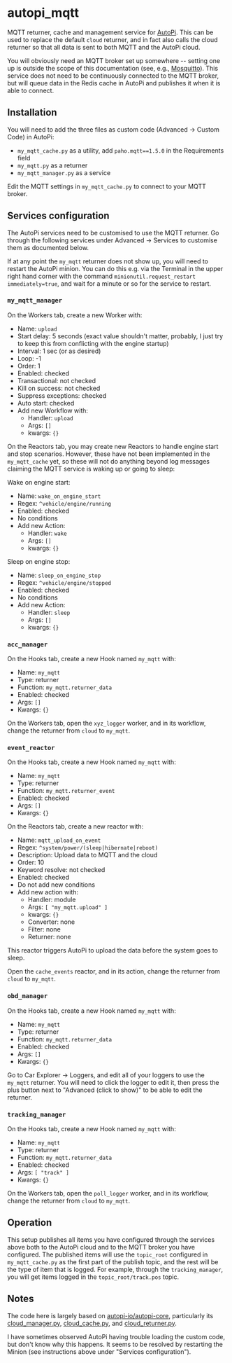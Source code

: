 # autopi_mqtt

MQTT returner, cache and management service for [AutoPi](https://www.autopi.io/). This can be used to replace the default `cloud` returner, and in fact also calls the cloud returner so that all data is sent to both MQTT and the AutoPi cloud.

You will obviously need an MQTT broker set up somewhere -- setting one up is outside the scope of this documentation (see, e.g., [Mosquitto](https://mosquitto.org/)). This service does not need to be continuously connected to the MQTT broker, but will queue data in the Redis cache in AutoPi and publishes it when it is able to connect.

## Installation

You will need to add the three files as custom code (Advanced -> Custom Code) in AutoPi:

* `my_mqtt_cache.py` as a utility, add `paho.mqtt==1.5.0` in the Requirements field
* `my_mqtt.py` as a returner
* `my_mqtt_manager.py` as a service

Edit the MQTT settings in `my_mqtt_cache.py` to connect to your MQTT broker.

## Services configuration

The AutoPi services need to be customised to use the MQTT returner. Go through the following services under Advanced -> Services to customise them as documented below.

If at any point the `my_mqtt` returner does not show up, you will need to restart the AutoPi minion. You can do this e.g. via the Terminal in the upper right hand corner with the command `minionutil.request_restart immediately=true`, and wait for a minute or so for the service to restart.

### `my_mqtt_manager`

On the Workers tab, create a new Worker with:
 * Name: `upload`
 * Start delay: 5 seconds (exact value shouldn't matter, probably, I just try to keep this from conflicting with the engine startup)
 * Interval: 1 sec (or as desired)
 * Loop: -1
 * Order: 1
 * Enabled: checked
 * Transactional: not checked
 * Kill on success: not checked
 * Suppress exceptions: checked
 * Auto start: checked
 * Add new Workflow with:
   * Handler: `upload`
   * Args: `[]`
   * kwargs: `{}`

On the Reactors tab, you may create new Reactors to handle engine start and stop scenarios. However, these have not been implemented in the `my_mqtt_cache` yet, so these will not do anything beyond log messages claiming the MQTT service is waking up or going to sleep:

Wake on engine start:
 * Name: `wake_on_engine_start`
 * Regex: `^vehicle/engine/running`
 * Enabled: checked
 * No conditions
 * Add new Action:
   * Handler: `wake`
   * Args: `[]`
   * kwargs: `{}`

Sleep on engine stop:
 * Name: `sleep_on_engine_stop`
 * Regex: `^vehicle/engine/stopped`
 * Enabled: checked
 * No conditions
 * Add new Action:
   * Handler: `sleep`
   * Args: `[]`
   * kwargs: `{}`

### `acc_manager`

On the Hooks tab, create a new Hook named `my_mqtt` with:
* Name: `my_mqtt`
* Type: returner
* Function: `my_mqtt.returner_data`
* Enabled: checked
* Args: `[]`
* Kwargs: `{}`

On the Workers tab, open the `xyz_logger` worker, and in its workflow, change the returner from `cloud` to `my_mqtt`.

### `event_reactor`

On the Hooks tab, create a new Hook named `my_mqtt` with:
* Name: `my_mqtt`
* Type: returner
* Function: `my_mqtt.returner_event`
* Enabled: checked
* Args: `[]`
* Kwargs: `{}`

On the Reactors tab, create a new reactor with:
* Name: `mqtt_upload_on_event`
* Regex: `^system/power/(sleep|hibernate|reboot)`
* Description: Upload data to MQTT and the cloud
* Order: 10
* Keyword resolve: not checked
* Enabled: checked
* Do not add new conditions
* Add new action with:
  * Handler: module
  * Args: `[ "my_mqtt.upload" ]`
  * kwargs: `{}`
  * Converter: none
  * Filter: none
  * Returner: none

This reactor triggers AutoPi to upload the data before the system goes to sleep.

Open the `cache_events` reactor, and in its action, change the returner from `cloud` to `my_mqtt`.

### `obd_manager`

On the Hooks tab, create a new Hook named `my_mqtt` with:
* Name: `my_mqtt`
* Type: returner
* Function: `my_mqtt.returner_data`
* Enabled: checked
* Args: `[]`
* Kwargs: `{}`

Go to Car Explorer -> Loggers, and edit all of your loggers to use the `my_mqtt` returner. You will need to click the logger to edit it, then press the plus button next to "Advanced (click to show)" to be able to edit the returner.

### `tracking_manager`

On the Hooks tab, create a new Hook named `my_mqtt` with:
* Name: `my_mqtt`
* Type: returner
* Function: `my_mqtt.returner_data`
* Enabled: checked
* Args: `[ "track" ]`
* Kwargs: `{}`

On the Workers tab, open the `poll_logger` worker, and in its workflow, change the returner from `cloud` to `my_mqtt`.

## Operation

This setup publishes all items you have configured through the services above both to the AutoPi cloud and to the MQTT broker you have configured. The published items will use the `topic_root` configured in `my_mqtt_cache.py` as the first part of the publish topic, and the rest will be the type of item that is logged. For example, through the `tracking_manager`, you will get items logged in the `topic_root/track.pos` topic.

## Notes

The code here is largely based on [autopi-io/autopi-core](https://github.com/autopi-io/autopi-core), particularly its [cloud_manager.py](https://github.com/autopi-io/autopi-core/blob/master/src/salt/base/ext/_engines/cloud_manager.py), [cloud_cache.py](https://github.com/autopi-io/autopi-core/blob/master/src/salt/base/ext/_utils/cloud_cache.py), and [cloud_returner.py](https://github.com/autopi-io/autopi-core/blob/master/src/salt/base/ext/_returners/cloud_returner.py).

I have sometimes observed AutoPi having trouble loading the custom code, but don't know why this happens. It seems to be resolved by restarting the Minion (see instructions above under "Services configuration").
